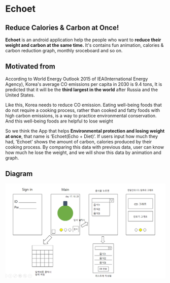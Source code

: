 # Echoet
## Reduce Calories & Carbon at Once!
 **Echoet** is an android application help the people who want to **reduce their weight and carbon at the same time.**
It's contains fun animation, calories & carbon reduction graph, monthly sroceboard and so on.

## Motivated from
 According to World Energy Outlook 2015 of IEA(International Energy Agency), Korea's average CO emissions per capita in 2030 is 9.4 tons, It is predicted that it will be the **third largest in the world** after Russia and the United States.

 Like this, Korea needs to reduce CO emission. Eating well-being foods that do not require a cooking process, rather than cooked and fatty foods with high carbon emissions, is a way to practice environmental conservation. And this well-being foods are helpful to lose weight

 So we think the App that helps **Environmental protection and losing weight at once**, that name is ‘Echoet(Echo + Diet)’. If users input how much they had, 'Echoet' shows the amount of carbon, calories produced by their cooking process. By comparing this data with previous data, user can know how much he lose the weight, and we will show this data by animation and graph.
## Diagram
![echoet_ui.png](https://github.com/EchoetDev/Echoet/blob/master/images/echoet_ui.png)

